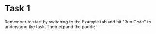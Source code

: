 # Task 1

Remember to start by switching to the Example tab and hit "Run Code" to understand the task. Then expand the paddle!
